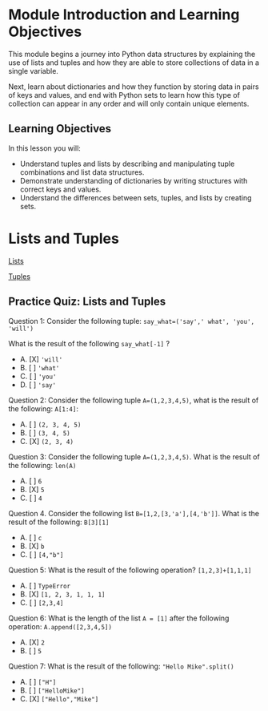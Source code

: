 # Module Introduction and Learning Objectives

This module begins a journey into Python data structures by explaining the use of lists and tuples and how they are able to store collections of data in a single variable.

Next, learn about dictionaries and how they function by storing data in pairs of keys and values, and end with Python sets to learn how this type of collection can appear in any order and will only contain unique elements.

## Learning Objectives

In this lesson you will:

* Understand tuples and lists by describing and manipulating tuple combinations and list data structures.
* Demonstrate understanding of dictionaries by writing structures with correct keys and values.
* Understand the differences between sets, tuples, and lists by creating sets.

# Lists and Tuples

[Lists](https://github.com/1965Eric/IBM-PY0101EN-Python-Basics-for-Data-Science/blob/main/PY0101EN-2-2-Lists.ipynb)

[Tuples](https://github.com/1965Eric/IBM-PY0101EN-Python-Basics-for-Data-Science/blob/main/PY0101EN-2-1-Tuples.ipynb)

## Practice Quiz: Lists and Tuples

Question 1: Consider the following tuple: ```say_what=('say',' what', 'you', 'will')```

What is the result of the following ```say_what[-1]``` ? 

- A. [X] ```'will'```
- B. [ ] ```'what'```
- C. [ ] ```'you'```
- D. [ ] ```'say'```

Question 2: Consider the following tuple ```A=(1,2,3,4,5)```, what is the result of the following: ```A[1:4]```:
- A. [ ] ```(2, 3, 4, 5)```
- B. [ ] ```(3, 4, 5)```
- C. [X] ```(2, 3, 4)```

Question 3: Consider the following tuple ```A=(1,2,3,4,5)```. What is the result of the following: ```len(A)```

- A. [ ] ```6```
- B. [X] ```5```
- C. [ ] ```4```

Question 4. Consider the following list ```B=[1,2,[3,'a'],[4,'b']]```. What is the result of the following: ```B[3][1]```

- A. [ ] ```c```
- B. [X] ```b```
- C. [ ] ```[4,"b"]```

Question 5: What is the result of the following operation? ```[1,2,3]+[1,1,1]```

- A. [ ] ```TypeError```
- B. [X] ```[1, 2, 3, 1, 1, 1]```
- C. [ ] ```[2,3,4]```


Question 6: What is the length of the list ```A = [1]``` after the following operation: ```A.append([2,3,4,5])```

- A. [X] ```2```
- B. [ ] ```5```

Question 7: What is the result of the following: ```"Hello Mike".split()```
- A. [ ] ```["H"]```
- B. [ ] ```["HelloMike"]```
- C. [X] ```["Hello","Mike"]```

